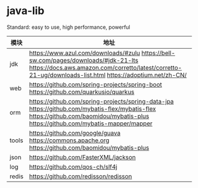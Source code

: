 # java-lib
Standard: easy to use, high performance, powerful

| 模块 | 地址 | 
|-|-|
| jdk | https://www.azul.com/downloads/#zulu https://bell-sw.com/pages/downloads/#jdk-21-lts https://docs.aws.amazon.com/corretto/latest/corretto-21-ug/downloads-list.html https://adoptium.net/zh-CN/ |
| web | https://github.com/spring-projects/spring-boot https://github.com/quarkusio/quarkus |
| orm | https://github.com/spring-projects/spring-data-jpa https://github.com/mybatis-flex/mybatis-flex https://github.com/baomidou/mybatis-plus https://github.com/mybatis-mapper/mapper | 
| tools | https://github.com/google/guava https://commons.apache.org https://github.com/baomidou/mybatis-plus |
| json | https://github.com/FasterXML/jackson |
| log | https://github.com/qos-ch/slf4j |
| redis | https://github.com/redisson/redisson |
